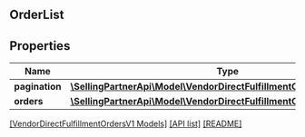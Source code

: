 ## OrderList

## Properties

Name | Type | Description | Notes
------------ | ------------- | ------------- | -------------
**pagination** | [**\SellingPartnerApi\Model\VendorDirectFulfillmentOrdersV1\Pagination**](Pagination.md) |  | [optional]
**orders** | [**\SellingPartnerApi\Model\VendorDirectFulfillmentOrdersV1\Order[]**](Order.md) |  | [optional]

[[VendorDirectFulfillmentOrdersV1 Models]](../) [[API list]](../../Api) [[README]](../../../README.md)
